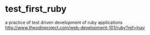 # test_first_ruby
a practice of test driven development of ruby applications
http://www.theodinproject.com/web-development-101/ruby?ref=lnav

